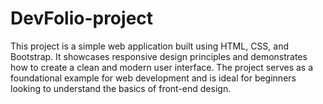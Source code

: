# DevFolio-project
This project is a simple web application built using HTML, CSS, and Bootstrap. It showcases responsive design principles and demonstrates how to create a clean and modern user interface. The project serves as a foundational example for web development and is ideal for beginners looking to understand the basics of front-end design.
